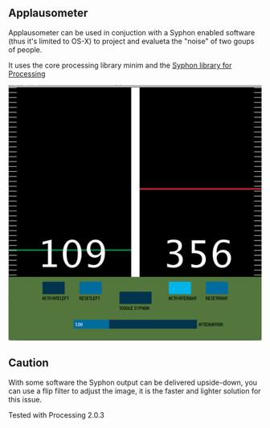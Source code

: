 ## Applausometer

Applausometer can be used in conjuction with a Syphon enabled software (thus it's limited to OS-X) to project and evalueta the "noise" of two goups of people. 

It uses the core processing library minim and the [Syphon library for Processing](https://code.google.com/p/syphon-implementations/downloads/detail?name=SyphonProcessing-1.0-RC1.zip&can=2&q=)

![screenshot of the application](Applausometer_screenshot.png)

## Caution

With some software the Syphon output can be delivered upside-down, you can use a flip filter to adjust the image, it is the faster and lighter solution for this issue.

Tested with Processing 2.0.3
